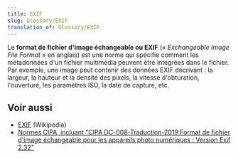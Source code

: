 ```yaml
---
title: EXIF
slug: Glossary/EXIF
translation_of: Glossary/EXIF
---
```

Le **format de fichier d'image échangeable ou EXIF** (« _Exchangeable Image File Format_ » en anglais) est une norme qui spécifie comment les métadonnées d'un fichier multimédia peuvent être intégrées dans le fichier. Par exemple, une image peut contenir des données EXIF décrivant : la largeur, la hauteur et la densité des pixels, la vitesse d'obturation, l'ouverture, les paramètres ISO, la date de capture, etc.

## Voir aussi

- [EXIF](https://fr.wikipedia.org/wiki/Exchangeable_image_file_format) (Wikipedia)
- [Normes CIPA, incluant "CIPA DC-008-Traduction-2019 Format de fichier d'image échangeable pour les appareils photo numériques : Version Exif 2.32"](https://www.cipa.jp/std/std-sec_e.html)
